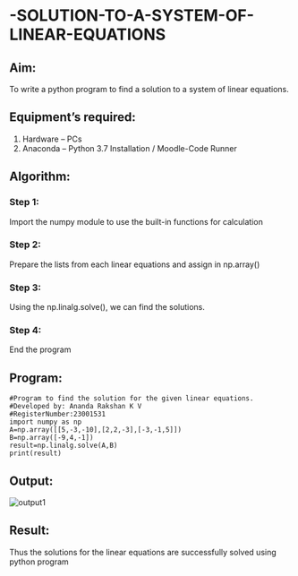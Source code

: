 # -SOLUTION-TO-A-SYSTEM-OF-LINEAR-EQUATIONS
## Aim:
To write a python program to find a solution to a system of linear equations.
## Equipment’s required:
1. 	Hardware – PCs
2. 	Anaconda – Python 3.7 Installation / Moodle-Code Runner
## Algorithm:
### Step 1: 
Import the numpy module to use the built-in functions for calculation
### Step 2: 
Prepare the lists from each linear equations and assign in np.array()
### Step 3: 
Using the np.linalg.solve(), we can find the solutions.
### Step 4: 
End the program
## Program:
```
#Program to find the solution for the given linear equations.
#Developed by: Ananda Rakshan K V
#RegisterNumber:23001531
import numpy as np
A=np.array([[5,-3,-10],[2,2,-3],[-3,-1,5]])
B=np.array([-9,4,-1])
result=np.linalg.solve(A,B)
print(result)
```
## Output:
![output1](https://github.com/anandarakshan/-SOLUTION-TO-A-SYSTEM-OF-LINEAR-EQUATIONS/assets/139217934/b3ef0e2e-d384-4925-ad7c-2c20c110dcae)

## Result: 
Thus the solutions for the linear equations are successfully solved using python program

